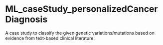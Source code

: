 # ML_caseStudy_personalizedCancerDiagnosis
A case study to classify the given genetic variations/mutations based on evidence from text-based clinical literature.
